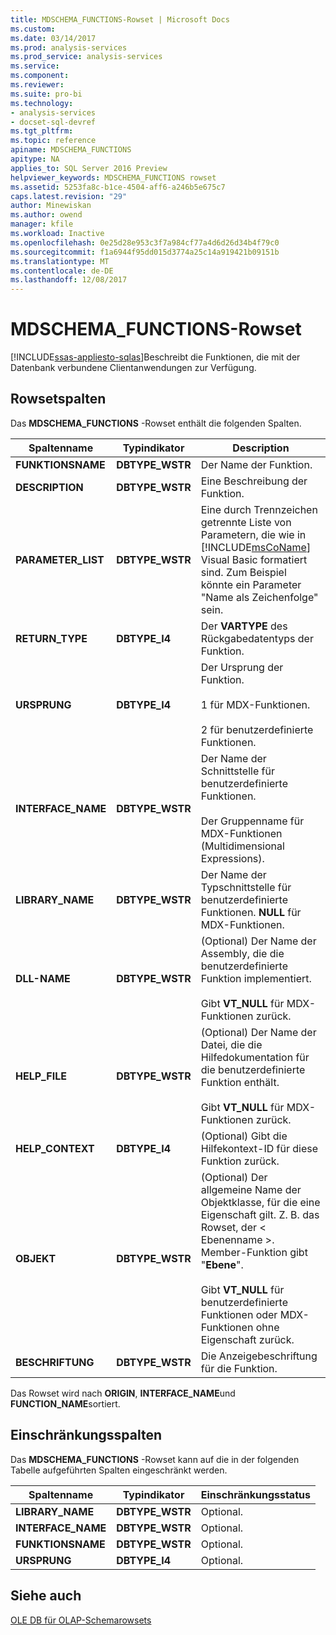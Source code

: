 ```yaml
---
title: MDSCHEMA_FUNCTIONS-Rowset | Microsoft Docs
ms.custom: 
ms.date: 03/14/2017
ms.prod: analysis-services
ms.prod_service: analysis-services
ms.service: 
ms.component: 
ms.reviewer: 
ms.suite: pro-bi
ms.technology:
- analysis-services
- docset-sql-devref
ms.tgt_pltfrm: 
ms.topic: reference
apiname: MDSCHEMA_FUNCTIONS
apitype: NA
applies_to: SQL Server 2016 Preview
helpviewer_keywords: MDSCHEMA_FUNCTIONS rowset
ms.assetid: 5253fa8c-b1ce-4504-aff6-a246b5e675c7
caps.latest.revision: "29"
author: Minewiskan
ms.author: owend
manager: kfile
ms.workload: Inactive
ms.openlocfilehash: 0e25d28e953c3f7a984cf77a4d6d26d34b4f79c0
ms.sourcegitcommit: f1a6944f95dd015d3774a25c14a919421b09151b
ms.translationtype: MT
ms.contentlocale: de-DE
ms.lasthandoff: 12/08/2017
---
```

# <a name="mdschemafunctions-rowset"></a>MDSCHEMA_FUNCTIONS-Rowset
[!INCLUDE[ssas-appliesto-sqlas](../../../includes/ssas-appliesto-sqlas.md)]Beschreibt die Funktionen, die mit der Datenbank verbundene Clientanwendungen zur Verfügung.  
  
## <a name="rowset-columns"></a>Rowsetspalten  
 Das **MDSCHEMA_FUNCTIONS** -Rowset enthält die folgenden Spalten.  
  
|Spaltenname|Typindikator|Description|  
|-----------------|--------------------|-----------------|  
|**FUNKTIONSNAME**|**DBTYPE_WSTR**|Der Name der Funktion.|  
|**DESCRIPTION**|**DBTYPE_WSTR**|Eine Beschreibung der Funktion.|  
|**PARAMETER_LIST**|**DBTYPE_WSTR**|Eine durch Trennzeichen getrennte Liste von Parametern, die wie in [!INCLUDE[msCoName](../../../includes/msconame-md.md)] Visual Basic formatiert sind. Zum Beispiel könnte ein Parameter "Name als Zeichenfolge" sein.|  
|**RETURN_TYPE**|**DBTYPE_I4**|Der **VARTYPE** des Rückgabedatentyps der Funktion.|  
|**URSPRUNG**|**DBTYPE_I4**|Der Ursprung der Funktion.<br /><br /> 1 für MDX-Funktionen.<br /><br /> 2 für benutzerdefinierte Funktionen.|  
|**INTERFACE_NAME**|**DBTYPE_WSTR**|Der Name der Schnittstelle für benutzerdefinierte Funktionen.<br /><br /> Der Gruppenname für MDX-Funktionen (Multidimensional Expressions).|  
|**LIBRARY_NAME**|**DBTYPE_WSTR**|Der Name der Typschnittstelle für benutzerdefinierte Funktionen. **NULL** für MDX-Funktionen.|  
|**DLL-NAME**|**DBTYPE_WSTR**|(Optional) Der Name der Assembly, die die benutzerdefinierte Funktion implementiert.<br /><br /> Gibt **VT_NULL** für MDX-Funktionen zurück.|  
|**HELP_FILE**|**DBTYPE_WSTR**|(Optional) Der Name der Datei, die die Hilfedokumentation für die benutzerdefinierte Funktion enthält.<br /><br /> Gibt **VT_NULL** für MDX-Funktionen zurück.|  
|**HELP_CONTEXT**|**DBTYPE_I4**|(Optional) Gibt die Hilfekontext-ID für diese Funktion zurück.|  
|**OBJEKT**|**DBTYPE_WSTR**|(Optional) Der allgemeine Name der Objektklasse, für die eine Eigenschaft gilt. Z. B. das Rowset, der < Ebenenname >. Member-Funktion gibt "**Ebene**".<br /><br /> Gibt **VT_NULL** für benutzerdefinierte Funktionen oder MDX-Funktionen ohne Eigenschaft zurück.|  
|**BESCHRIFTUNG**|**DBTYPE_WSTR**|Die Anzeigebeschriftung für die Funktion.|  
  
 Das Rowset wird nach **ORIGIN**, **INTERFACE_NAME**und **FUNCTION_NAME**sortiert.  
  
## <a name="restriction-columns"></a>Einschränkungsspalten  
 Das **MDSCHEMA_FUNCTIONS** -Rowset kann auf die in der folgenden Tabelle aufgeführten Spalten eingeschränkt werden.  
  
|Spaltenname|Typindikator|Einschränkungsstatus|  
|-----------------|--------------------|-----------------------|  
|**LIBRARY_NAME**|**DBTYPE_WSTR**|Optional.|  
|**INTERFACE_NAME**|**DBTYPE_WSTR**|Optional.|  
|**FUNKTIONSNAME**|**DBTYPE_WSTR**|Optional.|  
|**URSPRUNG**|**DBTYPE_I4**|Optional.|  
  
## <a name="see-also"></a>Siehe auch  
 [OLE DB für OLAP-Schemarowsets](../../../analysis-services/schema-rowsets/ole-db-olap/ole-db-for-olap-schema-rowsets.md)  
  
  
